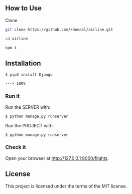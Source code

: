 ## How to Use
Clone

```bash
git clone https://github.com/khomasl/airline.git
```

```bash
cd airline
```

```bash
npm i
```

## Installation

<div class="termy">

```console
$ pip3 install Django

---> 100%
```

</div>

### Run it

Run the SERVER with:

<div class="termy">

```console
$ python manage.py runserver
```

</div>

Run the PROJECT with:

<div class="termy">

```console
$ python manage.py runserver
```

</div>

### Check it

Open your browser at <a href="http://127.0.0.1:8000/flights" class="external-link" target="_blank">http://127.0.0.1:8000/flights</a>.

## License

This project is licensed under the terms of the MIT license.
